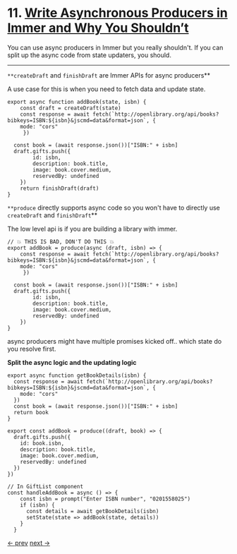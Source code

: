 # 11. [Write Asynchronous Producers in Immer and Why You Shouldn’t](https://egghead.io/lessons/react-write-asynchronous-producers-in-immer-and-why-you-shouldn-t)

You can use async producers in Immer but you really shouldn't. If you can split up the async code from state updaters, you should.

---

`**createDraft` and `finishDraft` are Immer APIs for async producers**

A use case for this is when you need to fetch data and update state.

    export async function addBook(state, isbn) {
    	const draft = createDraft(state)
    	const response = await fetch(`http://openlibrary.org/api/books?bibkeys=ISBN:${isbn}&jscmd=data&format=json`, {
        mode: "cors"
    	 })

      const book = (await response.json())["ISBN:" + isbn]
      draft.gifts.push({
    		id: isbn,
    		description: book.title,
    		image: book.cover.medium,
    		reservedBy: undefined
    	})
    	return finishDraft(draft)
    }

`**produce` directly supports async code so you won't have to directly use `createDraft` and `finishDraft`**

The low level api is if you are building a library with immer.

    // 💥 THIS IS BAD, DON'T DO THIS 💥
    export addBook = produce(async (draft, isbn) => {
    	const response = await fetch(`http://openlibrary.org/api/books?bibkeys=ISBN:${isbn}&jscmd=data&format=json`, {
        mode: "cors"
    	 })

      const book = (await response.json())["ISBN:" + isbn]
      draft.gifts.push({
    		id: isbn,
    		description: book.title,
    		image: book.cover.medium,
    		reservedBy: undefined
    	})
    }

async producers might have multiple promises kicked off.. which state do you resolve first.

**Split the async logic and the updating logic**

    export async function getBookDetails(isbn) {
      const response = await fetch(`http://openlibrary.org/api/books?bibkeys=ISBN:${isbn}&jscmd=data&format=json`, {
        mode: "cors"
      })
      const book = (await response.json())["ISBN:" + isbn]
      return book
    }

    export const addBook = produce((draft, book) => {
      draft.gifts.push({
        id: book.isbn,
        description: book.title,
        image: book.cover.medium,
        reservedBy: undefined
      })
    })

    // In GiftList component
    const handleAddBook = async () => {
        const isbn = prompt("Enter ISBN number", "0201558025")
        if (isbn) {
          const details = await getBookDetails(isbn)
          setState(state => addBook(state, details))
        }
      }

[<- prev](https://github.com/zacjones93/Community-Notes-Immutable-JavaScript-Data-Structures-with-Immer/blob/master/lessons/06-return-new-state-and-prevent-unwanted-returns.md) [next ->](https://github.com/zacjones93/Community-Notes-Immutable-JavaScript-Data-Structures-with-Immer/blob/master/lessons/08-immer-with-typescript.md)
